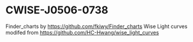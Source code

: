 # CWISE-J0506-0738

Finder_charts by https://github.com/fkiwy/Finder_charts
Wise Light curves modifed from https://github.com/HC-Hwang/wise_light_curves
